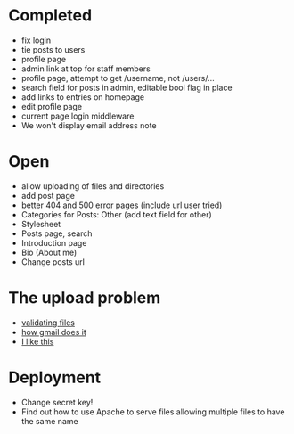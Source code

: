 Completed
=========
- fix login
- tie posts to users
- profile page
- admin link at top for staff members
- profile page, attempt to get /username, not /users/...
- search field for posts in admin, editable bool flag in place
- add links to entries on homepage
- edit profile page
- current page login middleware
- We won't display email address note

Open
====
- allow uploading of files and directories
- add post page
- better 404 and 500 error pages (include url user tried)
- Categories for Posts: Other (add text field for other)
- Stylesheet
- Posts page, search
- Introduction page
- Bio (About me)
- Change posts url

The upload problem
==================
- [validating files](http://stackoverflow.com/questions/1095250/django-file-upload-input-validation-and-security)
- [how gmail does it](http://www.thecssninja.com/javascript/gmail-upload)
- [I like this](http://the-stickman.com/web-development/javascript/upload-multiple-files-with-a-single-file-element/)

Deployment
==========
- Change secret key!
- Find out how to use Apache to serve files allowing multiple files to have the same name
